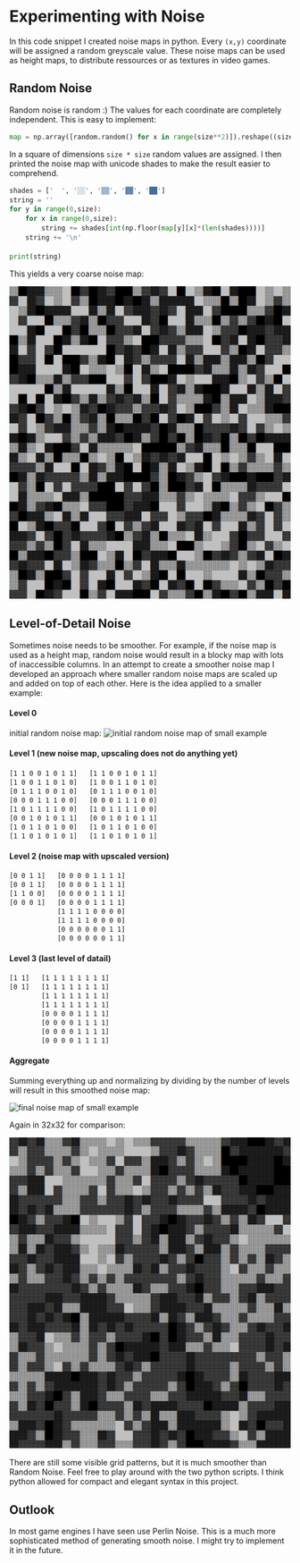 # Experimenting with Noise

In this code snippet I created noise maps in python. Every `(x,y)` coordinate will be assigned a random greyscale value. These noise maps can be used as height maps, to distribute ressources or as textures in video games.

## Random Noise

Random noise is random :) The values for each coordinate are completely independent. This is easy to implement:

```python
map = np.array([random.random() for x in range(size**2)]).reshape((size,size))
```

In a square of dimensions `size * size` random values are assigned. I then printed the noise map with unicode shades to make the result easier to comprehend.

```python
shades = ['  ', '░░', '▒▒', '▓▓', '██']
string = ''
for y in range(0,size):
    for x in range(0,size):
        string += shades[int(np.floor(map[y][x]*(len(shades))))]
    string += '\n'

print(string)
```

This yields a very coarse noise map:

![random noise map](./noise-maps/random_noise_32x32.PNG)


## Level-of-Detail Noise

Sometimes noise needs to be smoother. For example, if the noise map is used as a height map, random noise would result in a blocky map with lots of inaccessible columns. In an attempt to create a smoother noise map I developed an approach where smaller random noise maps are scaled up and added on top of each other. Here is the idea applied to a smaller example:

#### Level 0
initial random noise map:
![initial random noise map of small example](./noise-maps/lod-noise_8x8_initial.PNG)


#### Level 1 (new noise map, upscaling does not do anything yet)
```
[1 1 0 0 1 0 1 1]   [1 1 0 0 1 0 1 1]
[1 0 0 1 1 0 1 0]   [1 0 0 1 1 0 1 0]
[0 1 1 1 0 0 1 0]   [0 1 1 1 0 0 1 0]
[0 0 0 1 1 1 0 0]   [0 0 0 1 1 1 0 0]
[1 0 1 1 1 1 0 0]   [1 0 1 1 1 1 0 0]
[0 0 1 0 1 0 1 1]   [0 0 1 0 1 0 1 1]
[1 0 1 1 0 1 0 0]   [1 0 1 1 0 1 0 0]
[1 1 0 1 0 1 0 1]   [1 1 0 1 0 1 0 1]
```

#### Level 2 (noise map with upscaled version)
```
[0 0 1 1]   [0 0 0 0 1 1 1 1]
[0 0 1 1]   [0 0 0 0 1 1 1 1]
[1 1 0 0]   [0 0 0 0 1 1 1 1]
[0 0 0 1]   [0 0 0 0 1 1 1 1]
            [1 1 1 1 0 0 0 0]
            [1 1 1 1 0 0 0 0]
            [0 0 0 0 0 0 1 1]
            [0 0 0 0 0 0 1 1]
```


#### Level 3 (last level of datail)
```
[1 1]   [1 1 1 1 1 1 1 1]
[0 1]   [1 1 1 1 1 1 1 1]
        [1 1 1 1 1 1 1 1]
        [1 1 1 1 1 1 1 1]
        [0 0 0 0 1 1 1 1]
        [0 0 0 0 1 1 1 1]
        [0 0 0 0 1 1 1 1]
        [0 0 0 0 1 1 1 1]
```

#### Aggregate
Summing everything up and normalizing by dividing by the number of levels will result in this smoothed noise map:

![final noise map of small example](./noise-maps/lod-noise_8x8_final.PNG)

Again in 32x32 for comparison:

![random noise map](./noise-maps/lod_noise_32x32.PNG)

There are still some visible grid patterns, but it is much smoother than Random Noise. Feel free to play around with the two python scripts. I think python allowed for compact and elegant syntax in this project.


## Outlook
In most game engines I have seen use Perlin Noise. This is a much more sophisticated method of generating smooth noise. I might try to implement it in the future.
